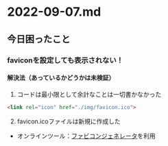 # 2022-09-07.md
## 今日困ったこと
### faviconを設定しても表示されない！
#### 解決法（あっているかどうかは未検証）
1. コードは最小限として余計なことは一切書かなかった
```html
<link rel="icon" href="./img/favicon.ico">
```
2. favicon.icoファイルは新規に作成した
  - オンラインツール：[ファビコンジェネレータ](https://favicon-generator.mintsu-dev.com/)を利用
